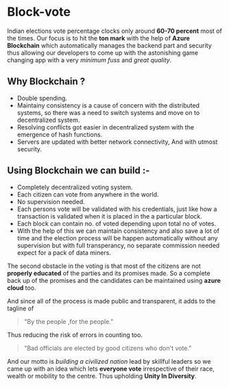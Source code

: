 # Block-vote
Indian elections vote percentage clocks only around **60-70 percent** most of the times. Our focus is to hit the **ton mark** with the help of **Azure Blockchain** which automatically manages the backend part and security thus allowing our developers to come up with the astonishing game changing app with a very *minimum fuss* and *great quality*.

## Why Blockchain ?

-  Double spending. 
-  Maintainy consistency is a cause of concern with the distributed systems, so there was a need to switch systems and move on to decentralized system.
- Resolving conflicts got easier in decentralized system with the emergence of hash functions.
- Servers are updated with better network connectivity, And with utmost security.

## Using Blockchain we can build :-

- Completely decentralized voting system.
- Each citizen can vote from anywhere in the world.
- No supervision needed.
- Each persons vote will be validated with his credentials, just like how a transaction is validated when it is placed in the a particular block.
- Each block can contain no. of voted depending upon total no of votes.
- With the help of this we can maintain consistency and also save a lot of time and the election process will be happen automatically without any supervision but with full transperancy, no separate commission needed expect for a pack of data miners.

The second obstacle in the voting is that most of the citizens are not **properly educated** of the parties and its promises made. So a complete back up of the promises and the candidates can be maintained using **azure cloud** too.

And since all of the process is made public and transparent, it adds to the tagline of 

> "By the people ,for the people." 

Thus reducing the risk of errors in counting too.

>"Bad officials are elected by good citizens who don't vote."

And our motto is *building a civilized nation* lead by skillful leaders so we came up with an idea which lets **everyone vote** irrespective of their race, wealth or mobility to the centre. Thus upholding **Unity In Diversity**. 
